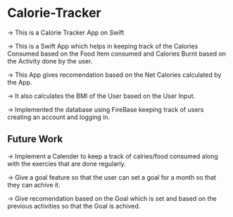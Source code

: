 # Calorie-Tracker
-> This is a Calorie Tracker App on Swift

-> This is a Swift App which helps in keeping track of the Calories Consumed based on the Food Item consumed and Calories Burnt based on the Activity done by the user.

-> This App gives recomendation based on the Net Calories calculated by the App.

-> It also calculates the BMI of the User based on the User Input.

-> Implemented the database using FireBase keeping track of users creating an account and logging in.


## Future Work

-> Implement a Calender to keep a track of calries/food consumed along with the exercies that are done regularly.

-> Give a goal feature so that the user can set a goal for a month so that they can achive it.

-> Give recomendation based on the Goal which is set and based on the previous activities so that the Goal is achived.



